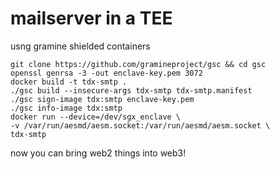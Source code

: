 <h1>mailserver in a TEE</h1>
usng gramine shielded containers 


```
git clone https://github.com/gramineproject/gsc && cd gsc
openssl genrsa -3 -out enclave-key.pem 3072
docker build -t tdx-smtp .
./gsc build --insecure-args tdx-smtp tdx-smtp.manifest
./gsc sign-image tdx:smtp enclave-key.pem
./gsc info-image tdx:smtp
docker run --device=/dev/sgx_enclave \
-v /var/run/aesmd/aesm.socket:/var/run/aesmd/aesm.socket \
tdx-smtp
```

now you can bring web2 things into web3! 
